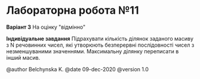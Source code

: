 # Лабораторна робота №11

**Варіант 3**
На оцінку "відмінно"

**Індивідуальне завдання**
Підрахувати кількість ділянок заданого масиву з N речовинних чисел, які утворюють безперервні послідовності чисел з незменшуваними значеннями. Максимальну ділянку переписати в інший масив.



@author Belchynska K.
@date 09-dec-2020
@version 1.0
